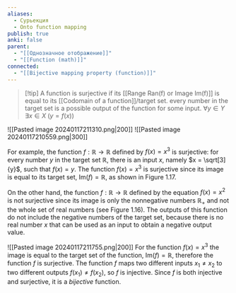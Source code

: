 ```yaml
---
aliases:
  - Сурьекция
  - Onto function mapping
publish: true
anki: false
parent:
  - "[[Однозначное отображение]]"
  - "[[Function (math)]]"
connected:
  - "[[Bijective mapping property (function)]]"
---
```


> [!tip] A function is surjective
 if its [[Range Ran(f) or Image Im(f)]]  is equal to its  [[Codomain of a function]]/target set.
 every number in the target set is a possible output of the function for some input.
 $\forall y \in Y \; \exists x \in X \; (y = f(x))$

![[Pasted image 20240117211310.png|200]]
![[Pasted image 20240117210559.png|300]]


For example, the function $f : \mathbb{R} \rightarrow \mathbb{R}$ defined by $f(x) = x^3$ is surjective: for every number $y$ in the target set $\mathbb{R}$, there is an input $x$, namely $x = \sqrt[3]{y}$, such that $f(x) = y$. The function $f(x) = x^3$ is surjective since its image is equal to its target set, $\text{Im}(f) = \mathbb{R}$, as shown in Figure 1.17.

On the other hand, the function $f : \mathbb{R} \rightarrow \mathbb{R}$ defined by the equation $f(x) = x^2$ is not surjective since its image is only the nonnegative numbers $\mathbb{R}_+$ and not the whole set of real numbers (see Figure 1.16). The outputs of this function do not include the negative numbers of the target set, because there is no real number $x$ that can be used as an input to obtain a negative output value.

![[Pasted image 20240117211755.png|200]]
For the function $f(x) = x^3$ the image is equal to the target set of the function, $\text{Im}(f) = \mathbb{R}$, therefore the function $f$ is surjective. The function $f$ maps two different inputs $x_1 \neq x_2$ to two different outputs $f(x_1) \neq f(x_2)$, so $f$ is injective. Since $f$ is both injective and surjective, it is a $bijective$ function.






